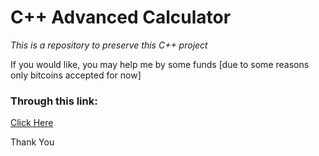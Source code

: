 # C++ Advanced Calculator
_This is a repository to preserve this C++ project_

If you would like, you may help me by some funds [due to some reasons only bitcoins accepted for now]
### Through this link:
[Click Here](https://link.trustwallet.com/send?coin=0&address=bc1q5dld8a6g8tc5dlcnteyjas883daye2syqhe7rz)

Thank You
